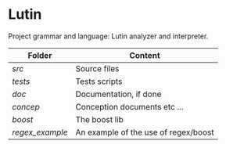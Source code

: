 # Lutin
Project grammar and language: Lutin analyzer and interpreter.

Folder  | Content
------------- | -------------
*src* | Source files
*tests* | Tests scripts
*doc* | Documentation, if done
*concep* | Conception documents etc ...
*boost* | The boost lib
*regex_example* | An example of the use of regex/boost
